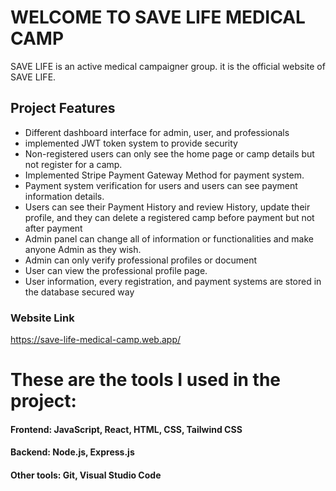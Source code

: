 # WELCOME TO SAVE LIFE MEDICAL CAMP

SAVE LIFE is an active medical campaigner group. it is the official website of SAVE LIFE.

## Project Features

- Different dashboard interface for admin, user, and professionals
- implemented JWT token system to provide security
- Non-registered users can only see the home page or camp details but not register for a camp.
- Implemented Stripe Payment Gateway Method for payment system.
- Payment system verification for users and users can see payment information details.
- Users can see their Payment History and review History, update their profile, and they can delete a registered camp before payment but not after payment
- Admin panel can change all of information or functionalities and make anyone Admin as they wish.
- Admin can only verify professional profiles or document
- User can view the professional profile page.
- User information, every registration, and payment systems are stored in the database secured way

### Website Link
https://save-life-medical-camp.web.app/


# These are the tools I used in the project:
#### Frontend: JavaScript, React, HTML, CSS, Tailwind CSS
#### Backend: Node.js, Express.js
#### Other tools: Git, Visual Studio Code
